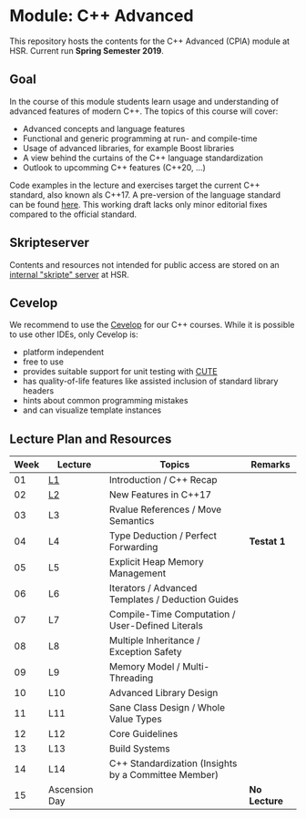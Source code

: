 # Module: C++ Advanced

This repository hosts the contents for the C++ Advanced (CPlA) module at HSR. Current run **Spring Semester 2019**.

## Goal
In the course of this module students learn usage and understanding of advanced features of modern C++. The topics of this course will cover:
* Advanced concepts and language features
* Functional and generic programming at run- and compile-time
* Usage of advanced libraries, for example Boost libraries
* A view behind the curtains of the C++ language standardization
* Outlook to upcomming C++ features (C++20, ...) 

Code examples in the lecture and exercises target the current C++ standard, also known als C++17. A pre-version of the language standard can be found [here](http://www.open-std.org/jtc1/sc22/wg21/docs/papers/2017/n4659.pdf). This working draft lacks only minor editorial fixes compared to the official standard.


## Skripteserver
Contents and resources not intended for public access are stored on an [internal "skripte" server](https://skripte.hsr.ch/Informatik/Fachbereich/C++_Advanced/CplA/) at HSR. 


## Cevelop
We recommend to use the [Cevelop](https://www.cevelop.com) for our C++ courses. While it is possible to use other IDEs, only Cevelop is:
* platform independent
* free to use
* provides suitable support for unit testing with [CUTE](https://www.cute-test.com)
* has quality-of-life features like assisted inclusion of standard library headers
* hints about common programming mistakes
* and can visualize template instances


## Lecture Plan and Resources
| Week | Lecture      | Topics                 | Remarks |
| ---- | ------------ | ---------------------- | ------- |
|01    |[L1](week01)  |Introduction / C++ Recap|         |
|02    |[L2](week02)  |New Features in C++17   ||
|03    |L3|Rvalue References / Move Semantics||
|04    |L4|Type Deduction / Perfect Forwarding|**Testat 1**|
|05    |L5|Explicit Heap Memory Management||
|06    |L6|Iterators / Advanced Templates / Deduction Guides ||
|07    |L7|Compile-Time Computation / User-Defined Literals||
|08    |L8|Multiple Inheritance / Exception Safety||
|09    |L9|Memory Model / Multi-Threading||
|10    |L10|Advanced Library Design||
|11    |L11|Sane Class Design / Whole Value Types||
|12    |L12|Core Guidelines||
|13    |L13|Build Systems||
|14    |L14|C++ Standardization (Insights by a Committee Member)||
|15    |Ascension Day||**No Lecture**|
